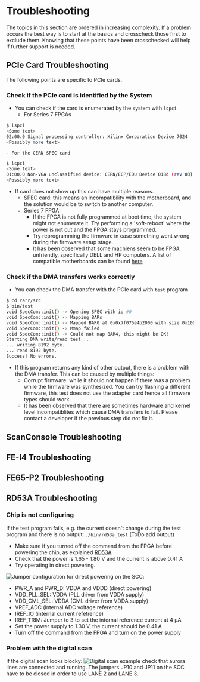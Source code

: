# Troubleshooting

The topics in this section are ordered in increasing complexity. If a problem occurs the best way is to start at the basics and crosscheck those first to exclude them. Knowing that these points have been crosschecked will help if further support is needed.

## PCIe Card Troubleshooting

The following points are specific to PCIe cards.

### Check if the PCIe card is identified by the System
- You can check if the card is enumerated by the system with ``lspci``
    - For Series 7 FPGAs
```bash
$ lspci
<Some text>
02:00.0 Signal processing controller: Xilinx Corporation Device 7024
<Possibly more text>
```
    - For the CERN SPEC card
```bash
$ lspci
<Some text>
01:00.0 Non-VGA unclassified device: CERN/ECP/EDU Device 018d (rev 03)
<Possibly more text>
```
- If card does not show up this can have multiple reasons.
    - SPEC card: this means an incompatibility with the motherboard, and the solution would be to switch to another computer.
    - Series 7 FPGA: 
        - If the FPGA is not fully programmed at boot time, the system might not enumerate it. Try performing a 'soft-reboot' where the power is not cut and the FPGA stays programmed.
        - Try reprogramming the firmware in case something went wrong during the firmware setup stage.
        - It has been observed that some machiens seem to be FPGA unfriendly, specifically DELL and HP computers. A list of compatible motherboards can be found [here](compatability.md)

### Check if the DMA transfers works correctly

- You can check the DMA transfer with the PCIe card with ``test`` program
```bash
$ cd Yarr/src
$ bin/test
void SpecCom::init() -> Opening SPEC with id #0
void SpecCom::init() -> Mapping BARs
void SpecCom::init() -> Mapped BAR0 at 0x0x7f075e4b2000 with size 0x100000
void SpecCom::init() -> Mmap failed
void SpecCom::init() -> Could not map BAR4, this might be OK!
Starting DMA write/read test ...
... writing 8192 byte.
... read 8192 byte.
Success! No errors.
```
- If this program returns any kind of other output, there is a problem with the DMA transfer. This can be caused by multiple things:
    - Corrupt firmware: while it should not happen if there was a problem while the firmware was synthesized. You can try flashing a different firmware, this test does not use the adapter card hence all firmware types should work.
    - It has been observed that there are sometimes hardware and kernel level incompatiblites which cause DMA transfers to fail. Please contact a developer if the previous step did not fix it.

## ScanConsole Troubleshooting

## FE-I4 Troubleshooting

## FE65-P2 Troubleshooting

## RD53A Troubleshooting

### Chip is not configuring

If the test program fails, e.g. the current doesn't change during the test program and there is no output:
```./bin/rd53a_test```
(ToDo add output)
- Make sure if you turned off the command from the FPGA before powering the chip, as explained [RD53A](rd53a.md)
- Check that the power is 1.65 - 1.80 V and the current is above 0.41 A
- Try operating in direct powering.

![Jumper configuration for direct powering on the SCC ](images/IMG_20180305_170121.jpg):
- PWR_A and PWR_D: VDDA and VDDD (direct powering)
- VDD_PLL_SEL: VDDA (PLL driver from VDDA supply)
- VDD_CML_SEL: VDDA (CML driver from VDDA supply)
- VREF_ADC (internal ADC voltage reference)
- IREF_IO (internal current refetrence)
- IREF_TRIM: Jumper to 3 to set the internal reference current at 4 μA
- Set the power supply to 1.30 V, the current should be 0.41 A
- Turn off the command from the FPGA and turn on the power supply

### Problem with the digital scan

If the digital scan looks blocky:
![Digital scan example](rd53a_proto_digital_Occupancy.png)
check that aurora lines are connected and running. The jumpers JP10 and JP11 on the SCC have to be closed in order to use LANE 2 and LANE 3.


